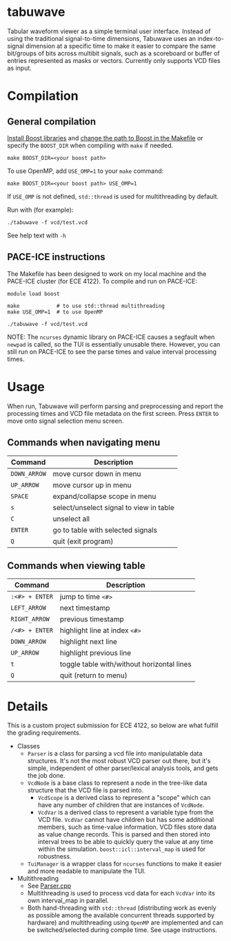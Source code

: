 # tabuwave

Tabular waveform viewer as a simple terminal user interface. Instead of using the traditional signal-to-time dimensions, Tabuwave uses an index-to-signal dimension at a specific time to make it easier to compare the same bit/groups of bits across multibit signals, such as a scoreboard or buffer of entries represented as masks or vectors. Currently only supports VCD files as input.

# Compilation

## General compilation

[Install Boost libraries](https://www.boost.org/doc/libs/1_83_0/more/getting_started/index.html) and [change the path to Boost in the Makefile](Makefile#L17) or specify the `BOOST_DIR` when compiling with `make` if needed.
```
make BOOST_DIR=<your boost path>
```

To use OpenMP, add `USE_OMP=1` to your `make` command:
```
make BOOST_DIR=<your boost path> USE_OMP=1
```
If `USE_OMP` is not defined, `std::thread` is used for multithreading by default.

Run with (for example):
```
./tabuwave -f vcd/test.vcd 
```
See help text with `-h`

## PACE-ICE instructions

The Makefile has been designed to work on my local machine and the PACE-ICE cluster (for ECE 4122). To compile and run on PACE-ICE:
```
module load boost

make            # to use std::thread multithreading
make USE_OMP=1  # to use OpenMP

./tabuwave -f vcd/test.vcd 
```
NOTE: The `ncurses` dynamic library on PACE-ICE causes a segfault when `newpad` is called, so the TUI is essentially unusable there. However, you can still run on PACE-ICE to see the parse times and value interval processing times.

# Usage
When run, Tabuwave will perform parsing and preprocessing and report the processing times and VCD file metadata on the first screen. Press `ENTER` to move onto signal selection menu screen.

## Commands when navigating menu
| Command       | Description             |
| -----------   | --------------------    |
| `DOWN_ARROW`           | move cursor down in menu          |
| `UP_ARROW`           | move cursor up in menu      |
| `SPACE`           | expand/collapse scope in menu      |
| `s`           | select/unselect signal to view in table      |
| `C`           | unselect all      |
| `ENTER`           | go to table with selected signals      |
| `Q`           | quit (exit program)      |


## Commands when viewing table
| Command       | Description             |
| -----------   | --------------------    |
| `:<#> + ENTER`         | jump to time `<#>`      |
| `LEFT_ARROW`           | next timestamp     |
| `RIGHT_ARROW`           | previous timestamp      |
| `/<#> + ENTER`        | highlight line at index `<#>`      |
| `DOWN_ARROW`           | highlight next line          |
| `UP_ARROW`           | highlight previous line      |
| `t`           | toggle table with/without horizontal lines      |
| `Q`           | quit (return to menu)      |


# Details

This is a custom project submission for ECE 4122, so below are what fulfill the grading requirements.

- Classes
    - `Parser` is a class for parsing a vcd file into manipulatable data structures. It's not the most robust VCD parser out there, but it's simple, independent of other parser/lexical analysis tools, and gets the job done.
    - `VcdNode` is a base class to represent a node in the tree-like data structure that the VCD file is parsed into. 
        - `VcdScope` is a derived class to represent a "scope" which can have any number of children that are instances of `VcdNode`.
        - `VcdVar` is a derived class to represent a variable type from the VCD file. `VcdVar` cannot have children but has some additional members, such as time-value information. VCD files store data as value change records. This is parsed and then stored into interval trees to be able to quickly query the value at any time within the simulation. `boost::icl::interval_map` is used for robustness.
    - `TuiManager` is a wrapper class for `ncurses` functions to make it easier and more readable to manipulate the TUI.
- Multithreading
    - See [Parser.cpp](src/Parser.cpp)
    - Multithreading is used to process vcd data for each `VcdVar` into its own interval_map in parallel.
    - Both hand-threading with `std::thread` (distributing work as evenly as possible among the available concurrent threads supported by hardware) and multithreading using `OpenMP` are implemented and can be switched/selected during compile time. See usage instructions.

